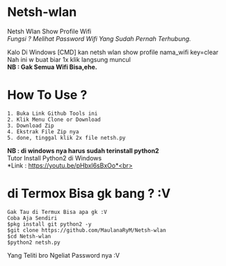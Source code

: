 # Netsh-wlan
Netsh Wlan Show Profile Wifi<br>*Fungsi ? Melihat Password Wifi Yang Sudah Pernah Terhubung.*

Kalo Di Windows [CMD] kan netsh wlan show profile nama_wifi key=clear<br>Nah ini w buat biar 1x klik langsung muncul<br><b>NB : Gak Semua Wifi Bisa,ehe.</b>
# How To Use ?
```
1. Buka Link Github Tools ini
2. Klik Menu Clone or Download
3. Download Zip
4. Ekstrak File Zip nya
5. done, tinggal klik 2x file netsh.py
```
<b>NB : di windows nya harus sudah terinstall python2</b><br>Tutor Install Python2 di Windows<br>*Link : https://youtu.be/pHbxl6sBxOo*<br>
# di Termox Bisa gk bang ? :V
```
Gak Tau di Termux Bisa apa gk :V
Coba Aja Sendiri
$pkg install git python2 -y
$git clone https://github.com/MaulanaRyM/Netsh-wlan
$cd Netsh-wlan
$python2 netsh.py
```
Yang Teliti bro Ngeliat Password nya :V
